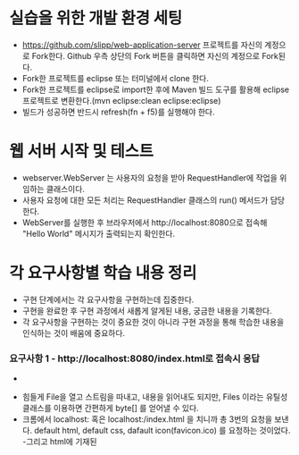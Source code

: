 # 실습을 위한 개발 환경 세팅
* https://github.com/slipp/web-application-server 프로젝트를 자신의 계정으로 Fork한다. Github 우측 상단의 Fork 버튼을 클릭하면 자신의 계정으로 Fork된다.
* Fork한 프로젝트를 eclipse 또는 터미널에서 clone 한다.
* Fork한 프로젝트를 eclipse로 import한 후에 Maven 빌드 도구를 활용해 eclipse 프로젝트로 변환한다.(mvn eclipse:clean eclipse:eclipse)
* 빌드가 성공하면 반드시 refresh(fn + f5)를 실행해야 한다.

# 웹 서버 시작 및 테스트
* webserver.WebServer 는 사용자의 요청을 받아 RequestHandler에 작업을 위임하는 클래스이다.
* 사용자 요청에 대한 모든 처리는 RequestHandler 클래스의 run() 메서드가 담당한다.
* WebServer를 실행한 후 브라우저에서 http://localhost:8080으로 접속해 "Hello World" 메시지가 출력되는지 확인한다.

# 각 요구사항별 학습 내용 정리
* 구현 단계에서는 각 요구사항을 구현하는데 집중한다. 
* 구현을 완료한 후 구현 과정에서 새롭게 알게된 내용, 궁금한 내용을 기록한다.
* 각 요구사항을 구현하는 것이 중요한 것이 아니라 구현 과정을 통해 학습한 내용을 인식하는 것이 배움에 중요하다. 

### 요구사항 1 - http://localhost:8080/index.html로 접속시 응답
* 
- 힘들게 File을 열고 스트림을 따내고, 내용을 읽어내도 되지만, Files 이라는 유틸성 클래스를 이용하면 간편하게 byte[] 를 얻어낼 수 있다.
- 크롬에서 localhost:<port> 혹은 localhost:<port>/index.html 을 치니까 총 3번의 요청을 보낸다.
default html, default css, dafault icon(favicon.ico) 를 요청하는 것이었다.
-그리고 html에 기재된 <script> , <css> 등의 리소스도 각 요청으로 요청한다.

### 요구사항 2 - get 방식으로 회원가입
* HttpRequestUtils의 존재를 알게 됐다. 적절한 파싱 방법을 골라 쓰면 될 듯 
* 이 HttpRequestUtils, IOUtils는 미리 만들어둔 utils구나
* routin table의 절실함을 알았다.
* html은 공식적으로 GET, POST 요청만 지원한다. 이유는 form태그의 method 프로퍼티 설정이 get, post만 가능하기 때문에.

### 요구사항 3 - post 방식으로 회원가입
* 라우팅이고 자시고, 요청의 내용을 알아야하니 제일 먼저 HTTP 패킷을 파싱해내는 것이 최우선이라는 걸 알았다.

### 요구사항 4 - redirect 방식으로 이동
* 

### 요구사항 5 - cookie
* 

### 요구사항 6 - stylesheet 적용
*

### 요구사항 7 - css 적용
* css는 content-Type이 "text/css" 이다.
* js 파일은 content-Type이 "application/javascript"이다. 

### etc
* local개발시 사용한 path를 그대로 박아두니 당연히 서버에서 에러가 난다.
* 상대경로로 하던가 혹은 phase별로 경로를 설정해야할 것 같다.


### heroku 서버에 배포 후
* 
